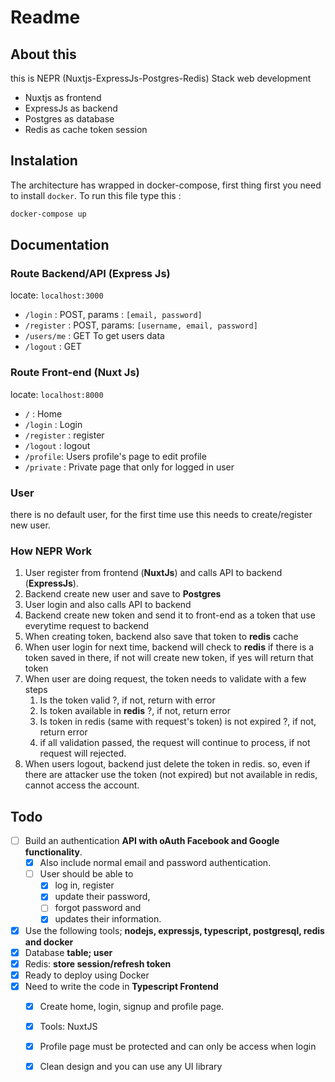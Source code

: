 # Readme

## About this

this is NEPR (Nuxtjs-ExpressJs-Postgres-Redis) Stack web development

- Nuxtjs as frontend
- ExpressJs as backend
- Postgres as database
- Redis as cache token session

## Instalation

The architecture has wrapped in docker-compose, first thing first you need to install `docker`. To run this file type this :

```bash
docker-compose up
```

## Documentation

### Route Backend/API (Express Js)

locate: `localhost:3000`

- `/login` : POST, params : `[email, password]`
- `/register` : POST, params: `[username, email, password]`
- `/users/me` : GET
  To get users data
- `/logout` : GET

### Route Front-end (Nuxt Js)

locate: `localhost:8000`

- `/` : Home
- `/login` : Login
- `/register` : register
- `/logout` : logout
- `/profile`: Users profile's page to edit profile
- `/private` : Private page that only for logged in user

### User

there is no default user, for the first time use this needs to create/register new user.

### How NEPR Work

1. User register from frontend (**NuxtJs**) and calls API to backend (**ExpressJs**).
2. Backend create new user and save to **Postgres**
3. User login and also calls API to backend
4. Backend create new token and send it to front-end as a token that use everytime request to backend
5. When creating token, backend also save that token to **redis** cache
6. When user login for next time, backend will check to **redis** if there is a token saved in there, if not will create new token, if yes will return that token
7. When user are doing request, the token needs to validate with a few steps
   1. Is the token valid ?, if not, return with error
   2. Is token available in **redis** ?, if not, return error
   3. Is token in redis (same with request's token) is not expired ?, if not, return error
   4. if all validation passed, the request will continue to process, if not request will rejected.
8. When users logout, backend just delete the token in redis. so, even if there are attacker use the token (not expired) but not available in redis, cannot access the account.

## Todo

- [ ] Build an authentication **API with oAuth Facebook and Google  functionality**. 
  - [x] Also include normal email and password authentication.  
  - [ ] User should be able to 
    - [x] log in, register
    - [x] update their password, 
    - [ ] forgot password  and 
    - [x] updates their information. 
- [x] Use the following tools; **nodejs, expressjs, typescript, postgresql,  redis and docker** 
- [x] Database **table; user** 
- [x] Redis: **store session/refresh token** 
- [x] Ready to deploy using Docker 
- [x] Need to write the code in **Typescript Frontend** 
  - [x] Create home, login, signup and profile page. 
  - [x] Tools: NuxtJS 
  - [x] Profile page must be protected and can only be access when login 
  - [x] Clean design and you can use any UI library

